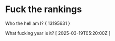# Fuck the rankings

Who the hell am I?
{ 13195631 }

What fucking year is it?
[ 2025-03-19T05:20:00Z ]
